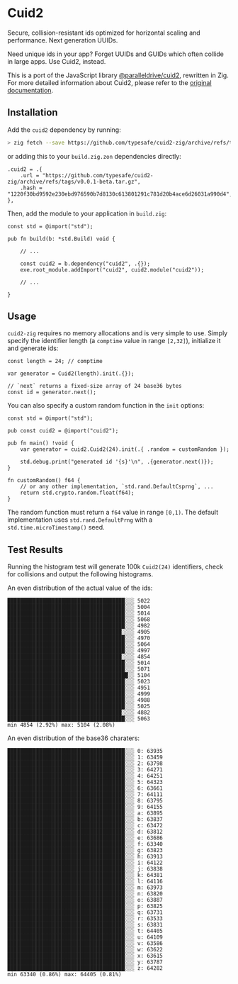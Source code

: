 # Cuid2

Secure, collision-resistant ids optimized for horizontal scaling and performance. Next generation UUIDs.

Need unique ids in your app? Forget UUIDs and GUIDs which often collide in large apps. Use Cuid2, instead.

This is a port of the JavaScript library [@paralleldrive/cuid2](https://github.com/paralleldrive/cuid2), rewritten in Zig. For more detailed information about Cuid2, please refer to the [original documentation](https://github.com/paralleldrive/cuid2/blob/main/README.md).

## Installation

Add the `cuid2` dependency by running:

```bash
> zig fetch --save https://github.com/typesafe/cuid2-zig/archive/refs/tags/v0.0.1-beta.tar.gz
```

or adding this to your `build.zig.zon` dependencies directly:

```zig
.cuid2 = .{
    .url = "https://github.com/typesafe/cuid2-zig/archive/refs/tags/v0.0.1-beta.tar.gz",
    .hash = "1220f30bd9592e230ebd976590b7d8130c613801291c781d20b4ace6d26031a990d4",
},
```

Then, add the module to your application in `build.zig`:

```zig
const std = @import("std");

pub fn build(b: *std.Build) void {

    // ...

    const cuid2 = b.dependency("cuid2", .{});
    exe.root_module.addImport("cuid2", cuid2.module("cuid2"));

    // ...

}
```

## Usage

`cuid2-zig` requires no memory allocations and is very simple to use. Simply specify the identifier length (a `comptime` value in range `[2,32]`),
initialize it and generate ids:

```zig
const length = 24; // comptime

var generator = Cuid2(length).init(.{});

// `next` returns a fixed-size array of 24 base36 bytes
const id = generator.next();
```

You can also specify a custom random function in the `init` options:

```zig
const std = @import("std");

pub const cuid2 = @import("cuid2");

pub fn main() !void {
    var generator = cuid2.Cuid2(24).init(.{ .random = customRandom });

    std.debug.print("generated id '{s}'\n", .{generator.next()});
}

fn customRandom() f64 {
    // or any other implementation, `std.rand.DefaultCsprng`, ...
    return std.crypto.random.float(f64);
}
```

The random function must return a `f64` value in range `[0,1)`. The default implementation uses `std.rand.DefaultPrng` with a `std.time.microTimestamp()` seed.


## Test Results

Running the histogram test will generate 100k `Cuid2(24)` identifiers, check for collisions and output the following histograms.

An even distribution of the actual value of the ids:

```
█████████████████████████████████████░░░ 5022
█████████████████████████████████████░░░ 5004
█████████████████████████████████████░░░ 5014
█████████████████████████████████████░░░ 5068
█████████████████████████████████████░░░ 4982
████████████████████████████████████░░░░ 4905
█████████████████████████████████████░░░ 4970
█████████████████████████████████████░░░ 5064
█████████████████████████████████████░░░ 4997
████████████████████████████████████░░░░ 4854
█████████████████████████████████████░░░ 5014
█████████████████████████████████████░░░ 5071
██████████████████████████████████████░░ 5104
█████████████████████████████████████░░░ 5023
█████████████████████████████████████░░░ 4951
█████████████████████████████████████░░░ 4999
█████████████████████████████████████░░░ 4988
█████████████████████████████████████░░░ 5025
████████████████████████████████████░░░░ 4882
█████████████████████████████████████░░░ 5063
min 4854 (2.92%) max: 5104 (2.08%)
```

An even distribution of the base36 charaters:

```
█████████████████████████████████████░░░ 0: 63935
█████████████████████████████████████░░░ 1: 63459
█████████████████████████████████████░░░ 2: 63798
█████████████████████████████████████░░░ 3: 64271
█████████████████████████████████████░░░ 4: 64251
█████████████████████████████████████░░░ 5: 64323
█████████████████████████████████████░░░ 6: 63661
█████████████████████████████████████░░░ 7: 64111
█████████████████████████████████████░░░ 8: 63795
█████████████████████████████████████░░░ 9: 64155
█████████████████████████████████████░░░ a: 63895
█████████████████████████████████████░░░ b: 63837
█████████████████████████████████████░░░ c: 63472
█████████████████████████████████████░░░ d: 63812
█████████████████████████████████████░░░ e: 63686
█████████████████████████████████████░░░ f: 63340
█████████████████████████████████████░░░ g: 63823
█████████████████████████████████████░░░ h: 63913
█████████████████████████████████████░░░ i: 64122
█████████████████████████████████████░░░ j: 63838
█████████████████████████████████████░░░ k: 64381
█████████████████████████████████████░░░ l: 64116
█████████████████████████████████████░░░ m: 63973
█████████████████████████████████████░░░ n: 63820
█████████████████████████████████████░░░ o: 63887
█████████████████████████████████████░░░ p: 63825
█████████████████████████████████████░░░ q: 63731
█████████████████████████████████████░░░ r: 63533
█████████████████████████████████████░░░ s: 63831
█████████████████████████████████████░░░ t: 64405
█████████████████████████████████████░░░ u: 64109
█████████████████████████████████████░░░ v: 63586
█████████████████████████████████████░░░ w: 63622
█████████████████████████████████████░░░ x: 63615
█████████████████████████████████████░░░ y: 63787
█████████████████████████████████████░░░ z: 64282
min 63340 (0.86%) max: 64405 (0.81%)
```
